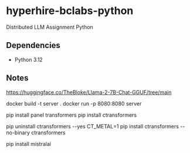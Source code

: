 # hyperhire-bclabs-python

Distributed LLM Assignment Python

## Dependencies

- Python 3.12

## Notes

https://huggingface.co/TheBloke/Llama-2-7B-Chat-GGUF/tree/main

docker build -t server .
docker run -p 8080:8080 server

pip install panel transformers
pip install ctransformers

pip uninstall ctransformers --yes
CT_METAL=1 pip install ctransformers --no-binary ctransformers

pip install mistralai
